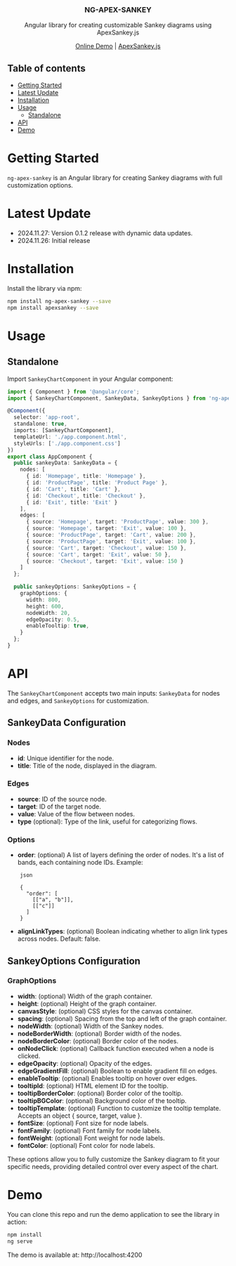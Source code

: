 <div align="center">
  <h3 align="center">NG-APEX-SANKEY</h3>
  <p align="center">
    Angular library for creating customizable Sankey diagrams using ApexSankey.js
  </p>
  <p align="center">
    <a href="https://ng-apex-sankey.vercel.app/">Online Demo</a> |
    <a href="https://apexcharts.com/apexsankey/">ApexSankey.js</a>
  </p>
  <p align="center">
    <!-- -->
  </p>
</div>

## Table of contents
- [Getting Started](#getting-started)
- [Latest Update](#latest-update)
- [Installation](#installation)
- [Usage](#usage)
  - [Standalone](#standalone)
- [API](#api)
- [Demo](#demo)

# Getting Started

`ng-apex-sankey` is an Angular library for creating Sankey diagrams with full customization options.

# Latest Update

* 2024.11.27: Version 0.1.2 release with dynamic data updates.
* 2024.11.26: Initial release

# Installation

Install the library via npm:

```bash
npm install ng-apex-sankey --save
npm install apexsankey --save
```

# Usage

## Standalone

Import `SankeyChartComponent` in your Angular component:

```typescript
import { Component } from '@angular/core';
import { SankeyChartComponent, SankeyData, SankeyOptions } from 'ng-apex-sankey';

@Component({
  selector: 'app-root',
  standalone: true,
  imports: [SankeyChartComponent],
  templateUrl: './app.component.html',
  styleUrls: ['./app.component.css']
})
export class AppComponent {
  public sankeyData: SankeyData = {
    nodes: [
      { id: 'Homepage', title: 'Homepage' },
      { id: 'ProductPage', title: 'Product Page' },
      { id: 'Cart', title: 'Cart' },
      { id: 'Checkout', title: 'Checkout' },
      { id: 'Exit', title: 'Exit' }
    ],
    edges: [
      { source: 'Homepage', target: 'ProductPage', value: 300 },
      { source: 'Homepage', target: 'Exit', value: 100 },
      { source: 'ProductPage', target: 'Cart', value: 200 },
      { source: 'ProductPage', target: 'Exit', value: 100 },
      { source: 'Cart', target: 'Checkout', value: 150 },
      { source: 'Cart', target: 'Exit', value: 50 },
      { source: 'Checkout', target: 'Exit', value: 150 }
    ]
  };

  public sankeyOptions: SankeyOptions = {
    graphOptions: {
      width: 800,
      height: 600,
      nodeWidth: 20,
      edgeOpacity: 0.5,
      enableTooltip: true,
    }
  };
}
```

# API
The `SankeyChartComponent` accepts two main inputs: `SankeyData` for nodes and edges, and `SankeyOptions` for customization.

## SankeyData Configuration
### Nodes

- **id**: Unique identifier for the node.
- **title**: Title of the node, displayed in the diagram.

### Edges

- **source**: ID of the source node.
- **target**: ID of the target node.
- **value**: Value of the flow between nodes.
- **type** (optional): Type of the link, useful for categorizing flows.

### Options

- **order**: (optional) A list of layers defining the order of nodes. It's a list of bands, each containing node IDs. Example:

```
    json

    {
      "order": [
        [["a", "b"]],
        [["c"]]
      ]
    }
```
- **alignLinkTypes**: (optional) Boolean indicating whether to align link types across nodes. Default: false.


## SankeyOptions Configuration

### GraphOptions

- **width**: (optional) Width of the graph container.
- **height**: (optional) Height of the graph container.
- **canvasStyle**: (optional) CSS styles for the canvas container.
- **spacing**: (optional) Spacing from the top and left of the graph container.
- **nodeWidth**: (optional) Width of the Sankey nodes.
- **nodeBorderWidth**: (optional) Border width of the nodes.
- **nodeBorderColor**: (optional) Border color of the nodes.
- **onNodeClick**: (optional) Callback function executed when a node is clicked.
- **edgeOpacity**: (optional) Opacity of the edges.
- **edgeGradientFill**: (optional) Boolean to enable gradient fill on edges.
- **enableTooltip**: (optional) Enables tooltip on hover over edges.
- **tooltipId**: (optional) HTML element ID for the tooltip.
- **tooltipBorderColor**: (optional) Border color of the tooltip.
- **tooltipBGColor**: (optional) Background color of the tooltip.
- **tooltipTemplate**: (optional) Function to customize the tooltip template. Accepts an object { source, target, value }.
- **fontSize**: (optional) Font size for node labels.
- **fontFamily**: (optional) Font family for node labels.
- **fontWeight**: (optional) Font weight for node labels.
- **fontColor**: (optional) Font color for node labels.

These options allow you to fully customize the Sankey diagram to fit your specific needs, providing detailed control over every aspect of the chart.

# Demo

You can clone this repo and run the demo application to see the library in action:

```bash
npm install
ng serve 
```

The demo is available at: http://localhost:4200
